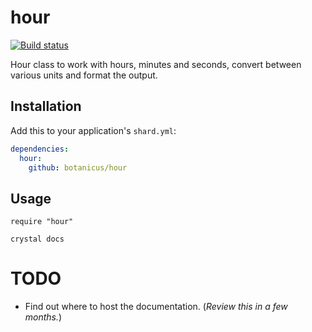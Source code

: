 # hour

[![Build status][BS img]][Build status]

Hour class to work with hours, minutes and seconds, convert between various units and format the output.

## Installation

Add this to your application's `shard.yml`:

```yaml
dependencies:
  hour:
    github: botanicus/hour
```

## Usage

```crystal
require "hour"
```

`crystal docs`

# TODO

- Find out where to host the documentation. (_Review this in a few months._)

[Build status]: https://travis-ci.org/botanicus/hour
[BS img]: https://travis-ci.org/botanicus/hour.svg?branch=master
